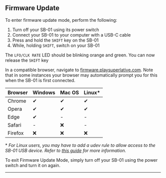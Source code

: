 ## Firmware Update

To enter firmware update mode, perform the following:

1. Turn off your SB-01 using its power switch
2. Connect your SB-01 to your computer with a USB-C cable
3. Press and hold the `SHIFT` key on the SB-01
4. While, holding `SHIFT`, switch on your SB-01

The `LFO/CLK RATE` LED should be blinking orange and green. You can now release the `SHIFT` key

In a compatible browser, navigate to [firmware.playsuperlative.com](https://firmware.playsuperlative.com/). Note that in some instances your browser may automatically prompt you for this when the SB-01 is first connected.

| Browser | Windows | Mac OS | Linux* |
| ------- | ------- | ------ | ------ |
| Chrome  | ✔       | ✔      | ✔      |
| Opera   | ✔       | ✔      | ✔      |
| Edge    | ✔       | -      | -      |
| Safari  | -       | ❌      | -      |
| Firefox | ❌       | ❌      | ❌      |

\* *For Linux users, you may have to add a udev rule to allow access to the SB-01 USB device. Refer to [this guide](linux.md) for more information.*



To exit Firmware Update Mode, simply turn off your SB-01 using the power switch and turn it on again.

---
